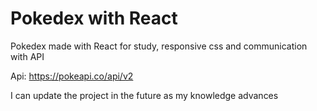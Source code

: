 # Pokedex with React

Pokedex made with React for study, responsive css and communication with API

Api: https://pokeapi.co/api/v2

I can update the project in the future as my knowledge advances


